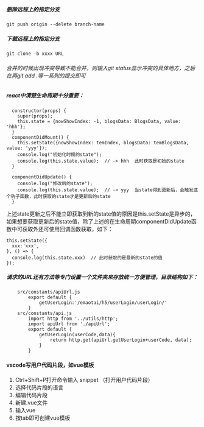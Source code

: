 ##### 删除远程上的指定分支
    git push origin --delete branch-name
##### 下载远程上的指定分支
    git clone -b xxxx URL
###### 合并的时候出现冲突导致不能合并，则输入git status显示冲突的具体地方，之后在再git add .等一系列的提交即可

##### react中清楚生命周期十分重要：

```
  constructor(props) {
    super(props);
    this.state = {nowShowIndex: -1, blogsData: BlogsData, value: 'hhh'};
  }
  componentDidMount() {
    this.setState({nowShowIndex: temIndex, blogsData: temBlogsData, value: 'yyy'});
    console.log("初始化时候的state");
    console.log(this.state.value);  // -> hhh  此时获取是初始的state
  }

  componentDidUpdate() {
    console.log("修改后的state");
    console.log(this.state.value);  // -> yyy  当state得到更新后，会触发这个钩子函数，此时获取的state才是更新后的state
  }
```

上述state更新之后不能立即获取到新的state值的原因是this.setState是异步的，如果想要获取更新后的state值，除了上述的在生命周期componentDidUpdate函数中可获取外还可使用回调函数获取，如下：

```
this.setState({
  xxx:'xxx',
}, () => {
  console.log(this.state.xxx)  // 此时获取的是最新的state的值
});
```

 
##### 请求的URL还有方法等专门设置一个文件夹来存放统一方便管理，目录结构如下：

```
    src/constants/apiUrl.js
        export default {
            getUserLogin:'/emaotai/h5/userLogin/userLogin/'
        }
    src/constants/api.js
        import http from '../utils/http';
        import apiUrl from './apiUrl';
        export default {
            getUserLogin(userCode,data){
                return http.get(apiUrl.getUserLogin+userCode, data);
            }
        }
```

#### vscode写用户代码片段，如vue模板
1. Ctrl+Shift+P打开命令输入 snippet （打开用户代码片段）
2. 选择代码片段的语言
3. 编辑代码片段
4. 新建.vue文件
5. 输入vue
6. 按tab即可创建vue模板

